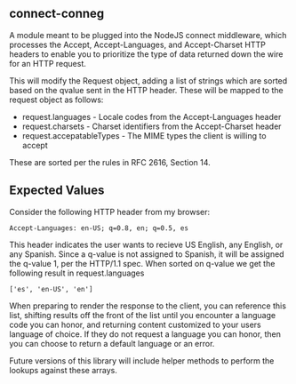 connect-conneg
--------------

A module meant to be plugged into the NodeJS connect middleware, which
processes the Accept, Accept-Languages, and Accept-Charset HTTP headers to
enable you to prioritize the type of data returned down the wire for an HTTP
request.

This will modify the Request object, adding a list of strings which are sorted
based on the qvalue sent in the HTTP header. These will be mapped to the request
object as follows:

* request.languages - Locale codes from the Accept-Languages header
* request.charsets - Charset identifiers from the Accept-Charset header
* request.accepatableTypes - The MIME types the client is willing to accept

These are sorted per the rules in RFC 2616, Section 14.

Expected Values
---------------

Consider the following HTTP header from my browser:

    Accept-Languages: en-US; q=0.8, en; q=0.5, es

This header indicates the user wants to recieve US English, any English,
or any Spanish. Since a q-value is not assigned to Spanish, it will be assigned
the q-value 1, per the HTTP/1.1 spec. When sorted on q-value we get the following
result in request.languages

    ['es', 'en-US', 'en']

When preparing to render the response to the client, you can reference this list,
shifting results off the front of the list until you encounter a language code
you can honor, and returning content customized to your users language of choice.
If they do not request a language you can honor, then you can choose to return a
default language or an error.

Future versions of this library will include helper methods to perform the lookups
against these arrays.
